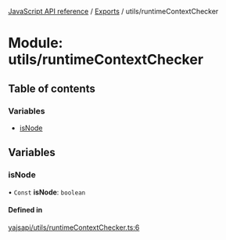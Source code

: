 [JavaScript API reference](../README) / [Exports](../modules) / utils/runtimeContextChecker

# Module: utils/runtimeContextChecker

## Table of contents

### Variables

- [isNode](utils_runtimeContextChecker#isnode)

## Variables

### isNode

• `Const` **isNode**: `boolean`

#### Defined in

[yajsapi/utils/runtimeContextChecker.ts:6](https://github.com/golemfactory/yajsapi/blob/d7422f1/yajsapi/utils/runtimeContextChecker.ts#L6)
